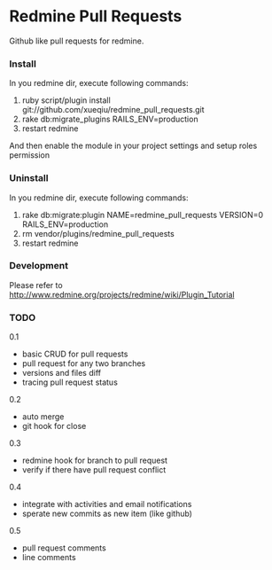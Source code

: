 Redmine Pull Requests
=====================

Github like pull requests for redmine.

### Install

In you redmine dir, execute following commands:

1. ruby script/plugin install git://github.com/xueqiu/redmine_pull_requests.git
1. rake db:migrate_plugins RAILS_ENV=production
1. restart redmine

And then enable the module in your project settings and setup roles permission

### Uninstall

In you redmine dir, execute following commands:

1. rake db:migrate:plugin NAME=redmine_pull_requests VERSION=0 RAILS_ENV=production
1. rm vendor/plugins/redmine_pull_requests
1. restart redmine

### Development

Please refer to http://www.redmine.org/projects/redmine/wiki/Plugin_Tutorial

### TODO

0.1
* basic CRUD for pull requests
* pull request for any two branches
* versions and files diff
* tracing pull request status

0.2
* auto merge
* git hook for close

0.3
* redmine hook for branch to pull request
* verify if there have pull request conflict

0.4
* integrate with activities and email notifications
* sperate new commits as new item (like github)

0.5
* pull request comments
* line comments

